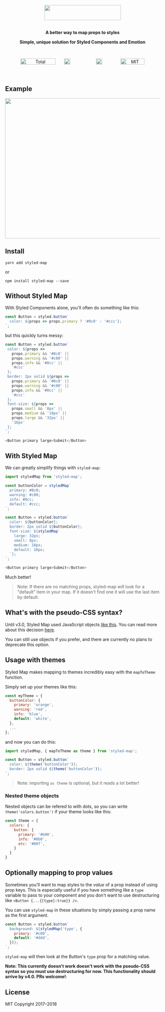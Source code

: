 <br /><div align="center">
  
<img src="https://i.imgur.com/IQ37K7m.png" height="49px" width="249px" /><br />
<br />
  
**A better way to map props to styles**

**Simple, unique solution for Styled Components and Emotion**

<br />

<a href="https://www.npmjs.com/package/styled-map" target="_blank"><img src="https://img.shields.io/badge/dynamic/json.svg?label=downloads&url=https%3A%2F%2Fapi.npmjs.org%2Fdownloads%2Fpoint%2F2017-01-01%3A2021-01-01%2Fstyled-map&query=downloads&colorB=blue" alt="Total downloads" height="20px" width="114px" /></a> <a href="https://github.com/scf4/styled-map/stargazers"><img src="https://img.shields.io/github/stars/scf4/styled-map.svg" alt="GitHub Stars" height="20px" style="min-width: 68px" /></a> <a href="#"><img src="https://img.shields.io/bundlephobia/min/styled-map.svg" alt="Bundle size" height="20px" style="min-width: 132px" /></a> <a href="#"><img src="https://img.shields.io/packagist/l/doctrine/orm.svg" alt="MIT License" height="20px" width="78px" /></a><br /><br /><br />

</div>

## Example

<img src="https://i.imgur.com/aohFk5k.png" height="455px" width="522px" />

## Install
`yarn add styled-map`

or

`npm install styled-map --save`

## Without Styled Map
With Styled Components alone, you'll often do something like this:

```js
const Button = styled.button`
  color: ${props => props.primary ? '#0c0' : '#ccc'};
`;

 ```

 but this quickly turns messy:

 ```js
const Button = styled.button`
  color: ${props =>
    props.primary && '#0c0' ||
    props.warning && '#c00' ||
    props.info && '#0cc' ||
    '#ccc'
  };
  border: 2px solid ${props =>
    props.primary && '#0c0' ||
    props.warning && '#c00' ||
    props.info && '#0cc' ||
    '#ccc'
  };
  font-size: ${props =>
    props.small && '8px' ||
    props.medium && '18px' ||
    props.large && '32px' ||
    '16px'
  };
`;

<Button primary large>Submit</Button>
 ```

## With Styled Map
We can greatly simplify things with `styled-map`:

```js
import styledMap from 'styled-map';

const buttonColor = styledMap`
  primary: #0c0;
  warning: #c00;
  info: #0cc;
  default: #ccc;
`;

const Button = styled.button`
  color: ${buttonColor};
  border: 2px solid ${buttonColor};
  font-size: ${styledMap`
    large: 32px;
    small: 8px;
    medium: 18px;
    default: 16px;
  `};
`;

<Button primary large>Submit</Button>

```

Much better! 

> Note: If there are no matching props, styled-map will look for a "default" item in your map. If it doesn't find one it will use the last item by default.

## What's with the pseudo-CSS syntax?

Until v3.0, Styled Map used JavaScript objects <a href="https://gist.github.com/scf4/4498561f2f38a82b7525be2b4bc94a61" target="_blank">like this</a>. You can read more about this decision [here](https://github.com/scf4/styled-map/issues/7).

You can still use objects if you prefer, and there are currently no plans to deprecate this option.

## Usage with themes

Styled Map makes mapping to themes incredibly easy with the `mapToTheme` function.

Simply set up your themes like this:

```js
const myTheme = {
  buttonColor: {
    primary: 'orange',
    warning: 'red',
    info: 'blue',
    default: 'white',
  },
  ...
};
```

and now you can do this:

```js
import styledMap, { mapToTheme as theme } from 'styled-map';

const Button = styled.button`
  color: ${theme('buttonColor')};
  border: 2px solid ${theme('buttonColor')};
`;

```

> Note: importing `as theme` is optional, but it reads a lot better!

### Nested theme objects

Nested objects can be refered to with dots, so you can write `theme('colors.button')` if your theme looks like this:

```js
const theme = {
  colors: {
    button: {
      primary: '#b00',
      info: '#0b0',
      etc: '#00f',
    }
  }
}
```

## Optionally mapping to prop values 

Sometimes you'll want to map styles to the *value* of a prop instead of using prop keys. This is especially useful if you have something like a `type` variable to pass to your component and you don't want to use destructuring like `<Button {...{[type]:true}} />`.

You can use `styled-map` in these situations by simply passing a prop name as the first argument. 

```js
const Button = styled.button`
  background: ${styledMap('type', {
    primary: '#c00',
    default: '#ddd',
  })};
`;
```

`styled-map` will then look at the Button's `type` prop for a matching value.

**Note: This currently doesn't work doesn't work with the pseudo-CSS syntax so you must use destructuring for now. This functionality should arrive by v4.0. PRs welcome!**:

## License

MIT Copyright 2017–2018

